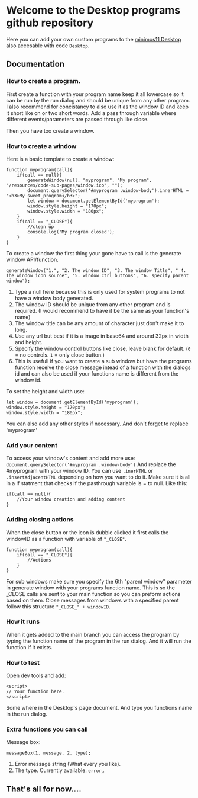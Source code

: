 # Welcome to the Desktop programs github repository
Here you can add your own custom programs to the [minimos11 Desktop](http://minimos11.net/code/Desktop/) also accesable with code `Desktop`.

## Documentation

### How to create a program.

First create a function with your program name keep it all lowercase so it can be run by the run dialog and should be unique from any other program.
I also recommend for concistancy to also use it as the window ID and keep it short like on or two short words.
Add a pass through variable where different events/parameters are passed through like close.

Then you have too create a window.

### How to create a window
Here is a basic template to create a window:
```
function myprogram(call){
    if(call == null){
        generateWindow(null, "myprogram", "My program", "/resources/code-sub-pages/window.ico", "");
        document.querySelector('#myprogram .window-body').innerHTML = "<h3>My sweet program</h3>";
        let window = document.getElementById('myprogram');
        window.style.height = "170px";
        window.style.width = "180px";
    }
    if(call == "_CLOSE"){
        //clean up
        console.log('My program closed');
    }
}
```

To create a window the first thing your gone have to call is the generate window API/function.

`generateWindow("1.", "2. The window ID", "3. The window Title", " 4. The window icon source", "5. window ctrl buttons", "6. specify parent window");`

1. Type a null here because this is only used for system programs to not have a window body generated.
2. The window ID should be unique from any other program and is required. (I would recommend to have it be the same as your function's name)
3. The window title can be any amount of character just don't make it to long.
4. Use any url but best if it is a image in base64 and around 32px in width and height.
5. Specify the window control buttons like close, leave blank for default. (`0` = no controls. `1` = only close button.)
6. This is usefull if you want to create a sub window but have the programs function receive the close message intead of a function with the dialogs id and can also be used if your functions name is different from the window id.

To set the height and width use:
```
let window = document.getElementById('myprogram');
window.style.height = "170px";
window.style.width = "180px";
```
You can also add any other styles if necessary.
And don't forget to replace 'myprogram'

### Add your content

To access your window's content and add more use: `document.querySelector('#myprogram .window-body')`
And replace the #myprogram with your window ID.
You can use `.inerHTML` or `.insertAdjacentHTML` depending on how you want to do it.
Make sure it is all in a if statment that checks if the pasthrough variable is = to null.
Like this:
```
if(call == null){
    //Your window creation and adding content
}
```

### Adding closing actions

When the close button or the icon is dubble clicked it first calls the windowID as a function with variable of `"_CLOSE"`.
```
function myprogram(call){
    if(call == "_CLOSE"){
        //Actions
    }
}
```
For sub windows make sure you specify the 6th "parent window" parameter in generate window with your programs function name.
This is so the _CLOSE calls are sent to your main function so you can preform actions based on them.
Close messages from windows with a specified parent follow this structure `"_CLOSE_" + windowID`.

### How it runs

When it gets added to the main branch you can access the program by typing the function name of the program in the run dialog.
And it will run the function if it exists.

### How to test

Open dev tools and add:
```
<script>
// Your function here.
</script>
```
Some where in the Desktop's page document.
And type you functions name in the run dialog.

### Extra functions you can call

Message box:

`messageBox(1. message, 2. type);`

1. Error message string (What every you like).
2. The type. Currently available: `error`,.

## That's all for now....

